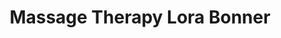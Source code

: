---
title: "Massage Therapy Lora Bonner"
url: /tallahassee/massage-therapy-lora-bonner/
shop: massage
---